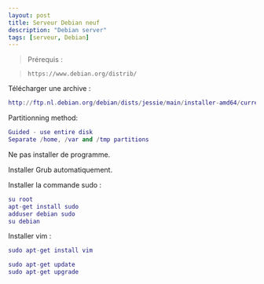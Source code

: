 ```yaml
---
layout: post
title: Serveur Debian neuf
description: "Debian server"
tags: [serveur, Debian]
---
```


> Prérequis :

> `
https://www.debian.org/distrib/
`


Télécharger une archive : 

```lua
http://ftp.nl.debian.org/debian/dists/jessie/main/installer-amd64/current/images/netboot/mini.iso
```

Partitionning method:

```lua
Guided - use entire disk
Separate /home, /var and /tmp partitions
```
Ne pas installer de programme.

Installer Grub automatiquement.

Installer la commande sudo :

```lua
su root
apt-get install sudo
adduser debian sudo
su debian
```

Installer vim :

```lua
sudo apt-get install vim
```

```lua
sudo apt-get update
sudo apt-get upgrade
```
